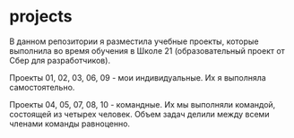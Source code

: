 # projects

В данном репозитории я разместила учебные проекты, которые выполнила во время обучения в Школе 21 (образовательный проект от Сбер для разработчиков). 

Проекты 01, 02, 03, 06, 09 - мои индивидуальные. Их я выполняла самостоятельно.

Проекты 04, 05, 07, 08, 10 - командные. Их мы выполняли командой, состоящей из четырех человек. Объем задач делили между всеми членами команды равноценно.
